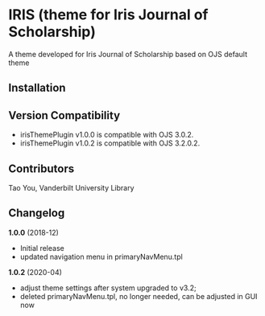 # IRIS (theme for Iris Journal of Scholarship) 

A theme developed for Iris Journal of Scholarship based on OJS default theme

## Installation


## Version Compatibility

* irisThemePlugin v1.0.0 is compatible with OJS 3.0.2.
* irisThemePlugin v1.0.2 is compatible with OJS 3.2.0.2.

## Contributors

Tao You, Vanderbilt University Library


## Changelog

**1.0.0** (2018-12)
* Initial release
* updated navigation menu in primaryNavMenu.tpl 

**1.0.2** (2020-04)
* adjust theme settings after system upgraded to v3.2; 
* deleted primaryNavMenu.tpl, no longer needed, can be adjusted in GUI now 


